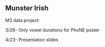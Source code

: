 Munster Irish 
--------------

M3 data project:

3/28- Only vowel durations for PhoNE poster

4/23- Presentation slides